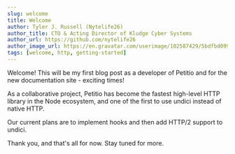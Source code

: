 ```yaml
---
slug: welcome
title: Welcome
author: Tyler J. Russell (Nytelife26)
author_title: CTO & Acting Director of Kludge Cyber Systems
author_url: https://github.com/nytelife26
author_image_url: https://en.gravatar.com/userimage/102587429/5bdfbd099d18c5dc86b905f5d54040bd.jpg?size=800
tags: [welcome, http, getting-started]
---
```


Welcome! This will be my first blog post as a developer of Petitio and for
the new documentation site - exciting times!

As a collaborative project, Petitio has become the fastest high-level HTTP
library in the Node ecosystem, and one of the first to use undici instead of
native HTTP.

Our current plans are to implement hooks and then add HTTP/2 support to undici.

Thank you, and that's all for now. Stay tuned for more.
